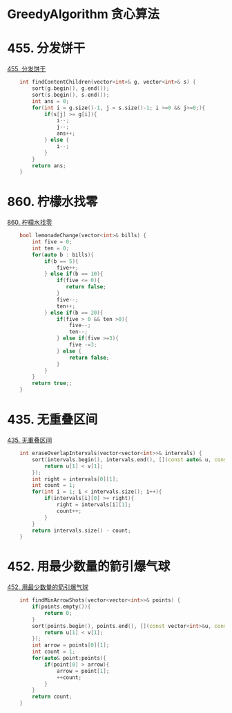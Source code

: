 # GreedyAlgorithm 贪心算法

# 455. 分发饼干

[455. 分发饼干](https://leetcode.cn/problems/assign-cookies)

```C++
    int findContentChildren(vector<int>& g, vector<int>& s) {
        sort(g.begin(), g.end());
        sort(s.begin(), s.end());
        int ans = 0;
        for(int i = g.size()-1, j = s.size()-1; i >=0 && j>=0;){
            if(s[j] >= g[i]){
                i--;
                j--;
                ans++;
            } else {
                i--;
            }
        }
        return ans;
    }
```
# 860. 柠檬水找零
[860. 柠檬水找零](https://leetcode.cn/problems/lemonade-change/description/)
```C++
    bool lemonadeChange(vector<int>& bills) {
        int five = 0;
        int ten = 0;
        for(auto b : bills){
            if(b == 5){
                five++;
            } else if(b == 10){
                if(five <= 0){
                   return false; 
                }
                five--;
                ten++;
            } else if(b == 20){
                if(five > 0 && ten >0){
                    five--;
                    ten--;
                } else if(five >=3){
                    five -=3;
                } else {
                    return false;
                }
            }
        }
        return true;;
    }
```

# 435. 无重叠区间
[435. 无重叠区间](https://leetcode.cn/problems/non-overlapping-intervals)

```C++
    int eraseOverlapIntervals(vector<vector<int>>& intervals) {
        sort(intervals.begin(), intervals.end(), [](const auto& u, const auto& v)->bool {
            return u[1] < v[1];
        });
        int right = intervals[0][1];
        int count = 1;
        for(int i = 1; i < intervals.size(); i++){
            if(intervals[i][0] >= right){
                right = intervals[i][1];
                count++;
            }
        }
        return intervals.size() - count; 
    }
```
# 452. 用最少数量的箭引爆气球
[452. 用最少数量的箭引爆气球](https://leetcode.cn/problems/minimum-number-of-arrows-to-burst-balloons)
```C++
    int findMinArrowShots(vector<vector<int>>& points) {
        if(points.empty()){
            return 0;
        }
        sort(points.begin(), points.end(), [](const vector<int>&u, const vector<int>&v){
            return u[1] < v[1];
        });
        int arrow = points[0][1];
        int count = 1;
        for(auto& point:points){
            if(point[0] > arrow){
                arrow = point[1];
                ++count;
            }
        }
        return count;
    }
```